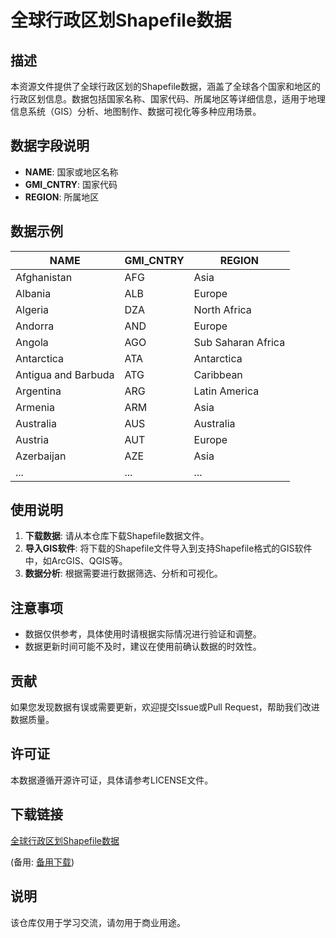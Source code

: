 # 全球行政区划Shapefile数据

## 描述

本资源文件提供了全球行政区划的Shapefile数据，涵盖了全球各个国家和地区的行政区划信息。数据包括国家名称、国家代码、所属地区等详细信息，适用于地理信息系统（GIS）分析、地图制作、数据可视化等多种应用场景。

## 数据字段说明

- **NAME**: 国家或地区名称
- **GMI_CNTRY**: 国家代码
- **REGION**: 所属地区

## 数据示例

| NAME               | GMI_CNTRY | REGION            |
|--------------------|-----------|-------------------|
| Afghanistan        | AFG       | Asia              |
| Albania            | ALB       | Europe            |
| Algeria            | DZA       | North Africa      |
| Andorra            | AND       | Europe            |
| Angola             | AGO       | Sub Saharan Africa|
| Antarctica         | ATA       | Antarctica        |
| Antigua and Barbuda| ATG       | Caribbean         |
| Argentina          | ARG       | Latin America     |
| Armenia            | ARM       | Asia              |
| Australia          | AUS       | Australia         |
| Austria            | AUT       | Europe            |
| Azerbaijan         | AZE       | Asia              |
| ...                | ...       | ...               |

## 使用说明

1. **下载数据**: 请从本仓库下载Shapefile数据文件。
2. **导入GIS软件**: 将下载的Shapefile文件导入到支持Shapefile格式的GIS软件中，如ArcGIS、QGIS等。
3. **数据分析**: 根据需要进行数据筛选、分析和可视化。

## 注意事项

- 数据仅供参考，具体使用时请根据实际情况进行验证和调整。
- 数据更新时间可能不及时，建议在使用前确认数据的时效性。

## 贡献

如果您发现数据有误或需要更新，欢迎提交Issue或Pull Request，帮助我们改进数据质量。

## 许可证

本数据遵循开源许可证，具体请参考LICENSE文件。

## 下载链接
[全球行政区划Shapefile数据](https://pan.quark.cn/s/0daaa2db57c1) 

(备用: [备用下载](https://pan.baidu.com/s/1mh6xY8WIBRmBTsoOQZfMGQ?pwd=1234))

## 说明

该仓库仅用于学习交流，请勿用于商业用途。
